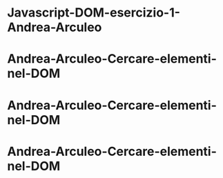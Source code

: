 # Javascript-DOM-esercizio-1-Andrea-Arculeo
# Andrea-Arculeo-Cercare-elementi-nel-DOM
# Andrea-Arculeo-Cercare-elementi-nel-DOM
# Andrea-Arculeo-Cercare-elementi-nel-DOM

